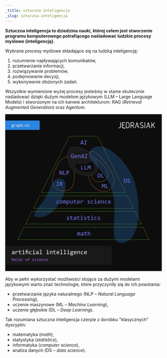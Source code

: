 ```yaml
---
_title: sztuczna inteligencja
_slug: sztuczna-inteligencja
---
```


**Sztuczna inteligencja to dziedzina nauki, której celem jest stworzenie programu komputerowego potrafiącego naśladować ludzkie procesy myślowe (inteligencję).**

Wybrane procesy myślowe składające się na ludzką inteligencję:
1. rozumienie napływających komunikatów,
2. przetwarzanie informacji,
3. rozwiązywanie problemów,
4. podejmowanie decyzji,
5. wykonywanie złożonych zadań.

Wszystkie wymienione wyżej procesy jesteśmy w stanie skutecznie naśladować dzięki dużym modelom językowym (LLM – Large Language Models) i stworzonym na ich kanwie architekturom: RAG (_Retrieval Augmented Generation_) oraz Agentom.

![Sztuczna inteligencja jako dziedzina nauki](ai-fields-of-science_250204.jpg "Sztuczna inteligencja jako dziedzina nauki")

Aby w pełni wykorzystać możliwości stojące za dużymi modelami językowymi warto znać technologie, które przyczyniły się do ich powstania:
* przetwarzanie języka naturalnego (NLP – _Natural Language Processing_),
* uczenie maszynowe (ML – _Machine Learning_),
* uczenie głębokie (DL – _Deep Learning_).

Tak rozumiana sztuczna inteligencja czerpie z dorobku "klasycznych" dyscyplin:
* matematyka (_math_),
* statystyka (_statistics_),
* informatyka (_computer science_),
* analiza danych (DS – _data science_).